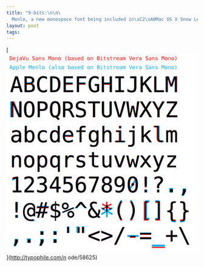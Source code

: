 ```yaml
--- 
title: "9-bits:\n\n\
  Menlo, a new monospace font being included in\xC2\xA0Mac OS X Snow Leopard. The chart above shows Menlo being compared with the open source\xC2\xA0DejaVu Sans Mono (a personal favorite)."
layout: post
tags: 
---
```

[![](/tumblr_files/wiTflIDkmoqr6fyl6m2nhK2Oo1_500.png)](http://typophile.com/n
ode/58625)
